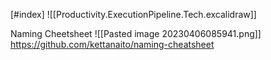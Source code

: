 [#index]
![[Productivity.ExecutionPipeline.Tech.excalidraw]]

Naming Cheetsheet
![[Pasted image 20230406085941.png]]
https://github.com/kettanaito/naming-cheatsheet
